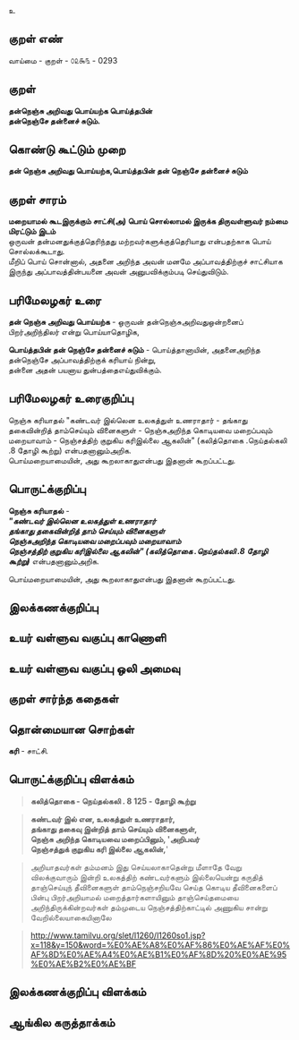 உ

## குறள் எண் 

வாய்மை - குறள் - ௦௨௯௩ - 0293  

## குறள் 

**தன்நெஞ்சு அறிவது பொய்யற்க பொய்த்தபின்  
தன்நெஞ்சே தன்னைச் சுடும்.**

## கொண்டு கூட்டும் முறை

**தன் நெஞ்சு அறிவது பொய்யற்க,பொய்த்தபின் தன் நெஞ்சே தன்னைச் சுடும்**  

## குறள் சாரம் 

**மறையாமல் கூடஇருக்கும் சாட்சி(அ) பொய் சொல்லாமல் இருக்க திருவள்ளுவர் நம்மை மிரட்டும் இடம்**  
ஒருவன் தன்மனதுக்குத்தெரிந்தது மற்றவர்களுக்குத்தெரியாது என்பதற்காக பொய் சொல்லக்கூடாது.  
மீறிப் பொய் சொன்னால், அதனை அறிந்த அவன் மனமே அப்பாவத்திற்குச் சாட்சியாக இருந்து அப்பாவத்தின்பயனை அவன் அனுபவிக்கும்படி செய்துவிடும்.  

## பரிமேலழகர் உரை

**தன் நெஞ்சு அறிவது பொய்யற்க** - ஒருவன் தன்நெஞ்சுஅறிவதுஒன்றனைப் பிறர்அறிந்திலர் என்று பொய்யாதொழிக,  

**பொய்த்தபின் தன் நெஞ்சே தன்னைச் சுடும்** - பொய்த்தானாயின், அதனைஅறிந்த தன்நெஞ்சே அப்பாவத்திற்குக் கரியாய் நின்று,   
தன்னை அதன் பயனாய துன்பத்தைஎய்துவிக்கும். 

## பரிமேலழகர் உரைகுறிப்பு   

நெஞ்சு கரியாதல் "கண்டவர் இல்லென உலகத்துள் உணராதார் - தங்காது தகைவின்றித் தாம்செய்யும் வினைகளுள் - நெஞ்சுஅறிந்த கொடியவை மறைப்பவும் மறையாவாம் - நெஞ்சத்திற் குறுகிய கரிஇல்லை ஆகலின்" 
(கலித்தொகை .நெய்தல்கலி .8 தோழி கூற்று) என்பதனானும்அறிக.  
பொய்மறையாமையின், அது கூறலாகாதுஎன்பது இதனான் கூறப்பட்டது.   

## பொருட்க்குறிப்பு 

**நெஞ்சு கரியாதல்** -   
_**"கண்டவர் இல்லென உலகத்துள் உணராதார்   
தங்காது தகைவின்றித் தாம் செய்யும் வினைகளுள்  
நெஞ்சுஅறிந்த கொடியவை மறைப்பவும் மறையாவாம்   
நெஞ்சத்திற் குறுகிய கரிஇல்லை ஆகலின்" (கலித்தொகை .நெய்தல்கலி .8 தோழி கூற்று)**_ என்பதனானும்அறிக.    

பொய்மறையாமையின், அது கூறலாகாதுஎன்பது இதனான் கூறப்பட்டது.    

## இலக்கணக்குறிப்பு  


## உயர் வள்ளுவ வகுப்பு காணொளி


## உயர் வள்ளுவ வகுப்பு ஒலி அமைவு 

 
## குறள் சார்ந்த கதைகள் 


## தொன்மையான சொற்கள்

**கரி** - சாட்சி.  

## பொருட்க்குறிப்பு விளக்கம்

>**கலித்தொகை - நெய்தல்கலி . 8 125 - தோழி கூற்று**  
  
 >**கண்டவர் இல் என, உலகத்துள் உணராதார்,  
 >தங்காது தகைவு இன்றித் தாம் செய்யும் வினைகளுள்,  
 >நெஞ்சு அறிந்த கொடியவை மறைப்பினும், 'அறிபவர்  
 >நெஞ்சத்துக் குறுகிய கரி இல்லை ஆகலின்,**'  
  
 
>அறியாதவர்கள் தம்மனம் இது செய்யலாகாதென்று மீளாதே வேறு விலக்குவாரும் இன்றி உலகத்திற் கண்டவர்களும் இல்லையென்று கருதித் தாஞ்செய்யுந் தீவினைகளுள் தாம்நெஞ்சறியவே செய்த கொடிய தீவினைகளைப் பின்பு பிறர்அறியாமல் மறைத்தார்களாயினும் தாஞ்செய்தமையை அறிந்திருக்கின்றவர்கள் தம்முடைய நெஞ்சத்திற்காட்டில் அணுகிய சான்று வேறில்லையாகையினாலே

>http://www.tamilvu.org/slet/l1260/l1260so1.jsp?x=118&y=150&word=%E0%AE%A8%E0%AF%86%E0%AE%AF%E0%AF%8D%E0%AE%A4%E0%AE%B1%E0%AF%8D%20%E0%AE%95%E0%AE%B2%E0%AE%BF

	

## இலக்கணக்குறிப்பு விளக்கம்


## ஆங்கில கருத்தாக்கம் 


